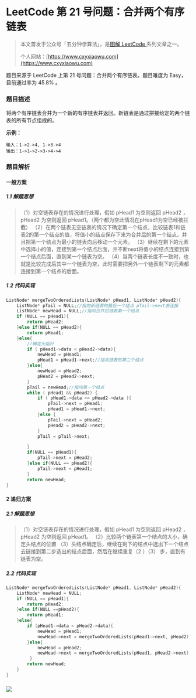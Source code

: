 # LeetCode 第 21 号问题：合并两个有序链表

> 本文首发于公众号「五分钟学算法」，是[图解 LeetCode ](<https://github.com/MisterBooo/LeetCodeAnimation>)系列文章之一。
>
> 个人网站：[https://www.cxyxiaowu.com](https://www.cxyxiaowu.com)

题目来源于 LeetCode 上第 21 号问题：合并两个有序链表。题目难度为 Easy，目前通过率为 45.8% 。

### 题目描述

将两个有序链表合并为一个新的有序链表并返回。新链表是通过拼接给定的两个链表的所有节点组成的。 

**示例：**

```
输入：1->2->4, 1->3->4
输出：1->1->2->3->4->4
```

### 题目解析

####  一般方案

##### 1.1 解题思想

> （1）对空链表存在的情况进行处理，假如 pHead1 为空则返回 pHead2 ，pHead2 为空则返回 pHead1。（两个都为空此情况在pHead1为空已经被拦截）
> （2）在两个链表无空链表的情况下确定第一个结点，比较链表1和链表2的第一个结点的值，将值小的结点保存下来为合并后的第一个结点。并且把第一个结点为最小的链表向后移动一个元素。
> （3）继续在剩下的元素中选择小的值，连接到第一个结点后面，并不断next将值小的结点连接到第一个结点后面，直到某一个链表为空。
> （4）当两个链表长度不一致时，也就是比较完成后其中一个链表为空，此时需要把另外一个链表剩下的元素都连接到第一个结点的后面。

##### 1.2 代码实现

```c++
ListNode* mergeTwoOrderedLists(ListNode* pHead1, ListNode* pHead2){
    ListNode* pTail = NULL;//指向新链表的最后一个结点 pTail->next去连接
    ListNode* newHead = NULL;//指向合并后链表第一个结点
    if (NULL == pHead1){
        return pHead2;
    }else if(NULL == pHead2){
        return pHead1;
    }else{
        //确定头指针
        if ( pHead1->data < pHead2->data){
            newHead = pHead1;
            pHead1 = pHead1->next;//指向链表的第二个结点
        }else{
            newHead = pHead2;
            pHead2 = pHead2->next;
        }
        pTail = newHead;//指向第一个结点
        while ( pHead1 && pHead2) {
            if ( pHead1->data <= pHead2->data ){
                pTail->next = pHead1;  
                pHead1 = pHead1->next;
            }else {
                pTail->next = pHead2;
                pHead2 = pHead2->next;
            }
            pTail = pTail->next;

        }
        if(NULL == pHead1){
            pTail->next = pHead2;
        }else if(NULL == pHead2){
            pTail->next = pHead1;
        }
        return newHead;
}
```

#### 2 递归方案

##### 2.1 解题思想

> （1）对空链表存在的情况进行处理，假如 pHead1 为空则返回 pHead2 ，pHead2 为空则返回 pHead1。
> （2）比较两个链表第一个结点的大小，确定头结点的位置
> （3）头结点确定后，继续在剩下的结点中选出下一个结点去链接到第二步选出的结点后面，然后在继续重复（2 ）（3） 步，直到有链表为空。

##### 2.2 代码实现

```c++
ListNode* mergeTwoOrderedLists(ListNode* pHead1, ListNode* pHead2){
    ListNode* newHead = NULL;
    if (NULL == pHead1){
        return pHead2;
    }else if(NULL ==pHead2){
        return pHead1;
    }else{
        if (pHead1->data < pHead2->data){
            newHead = pHead1;
            newHead->next = mergeTwoOrderedLists(pHead1->next, pHead2);
        }else{
            newHead = pHead2;
            newHead->next = mergeTwoOrderedLists(pHead1, pHead2->next);
         }
        return newHead;
    }   
}
```

### 





![](https://blog-1257126549.cos.ap-guangzhou.myqcloud.com/blog/1ubug.png)